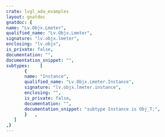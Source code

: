 ```yaml
---
crate: lvgl_ada_examples
layout: gnatdoc
gnatdoc: {
name: "Lv.Objx.Lmeter",
qualified_name: "Lv.Objx.Lmeter",
signature: "lv.objx.lmeter",
enclosing: "lv.objx",
is_private: false,
documentation: "",
documentation_snippet: "",
subtypes:    [
       {
       name: "Instance",
       qualified_name: "Lv.Objx.Lmeter.Instance",
       signature: "lv.objx.lmeter.instance",
       enclosing: "",
       is_private: false,
       documentation: "",
       documentation_snippet: "subtype Instance is Obj_T;",
       }   ,
   ]
,}
---
```

